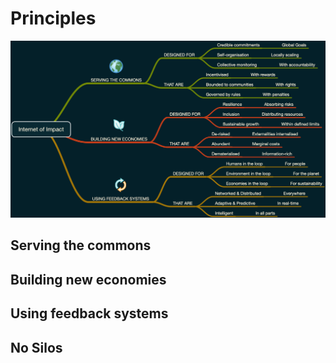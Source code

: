# Principles

![](<../../.gitbook/assets/Internet of Impact.png>)

## Serving the commons

## Building new economies

## Using feedback systems

## No Silos
